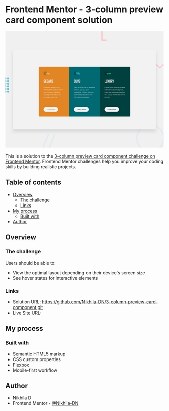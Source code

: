 # Frontend Mentor - 3-column preview card component solution

![Design preview for the 3-column preview card component coding challenge](./design/desktop-preview.jpg)

This is a solution to the [3-column preview card component challenge on Frontend Mentor](https://www.frontendmentor.io/challenges/3column-preview-card-component-pH92eAR2-). Frontend Mentor challenges help you improve your coding skills by building realistic projects. 

## Table of contents

- [Overview](#overview)
  - [The challenge](#the-challenge)
  - [Links](#links)
- [My process](#my-process)
  - [Built with](#built-with)
- [Author](#author)


## Overview

### The challenge

Users should be able to:

- View the optimal layout depending on their device's screen size
- See hover states for interactive elements


### Links

- Solution URL: https://github.com/Nikhila-DN/3-column-preview-card-component.git
- Live Site URL: 
## My process

### Built with

- Semantic HTML5 markup
- CSS custom properties
- Flexbox
- Mobile-first workflow

## Author

- Nikhila D
- Frontend Mentor - [@Nikhila-DN]([https://www.frontendmentor.io/profile/Nikhila-DN])



